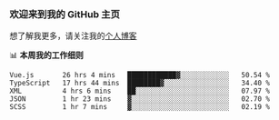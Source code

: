 ### 欢迎来到我的 GitHub 主页

想了解我更多，请关注我的[个人博客](https://leoku.top)


📊 **本周我的工作细则**
<!--START_SECTION:waka-->
```text
Vue.js       26 hrs 4 mins   ████████████▓░░░░░░░░░░░░   50.54 % 
TypeScript   17 hrs 44 mins  ████████▓░░░░░░░░░░░░░░░░   34.40 % 
XML          4 hrs 6 mins    ██░░░░░░░░░░░░░░░░░░░░░░░   07.97 % 
JSON         1 hr 23 mins    ▓░░░░░░░░░░░░░░░░░░░░░░░░   02.70 % 
SCSS         1 hr 7 mins     ▓░░░░░░░░░░░░░░░░░░░░░░░░   02.19 % 
```
<!--END_SECTION:waka-->
